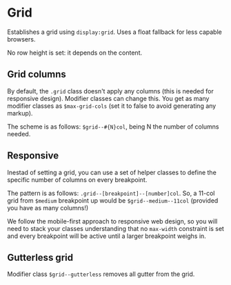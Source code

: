 # Grid

Establishes a grid using `display:grid`. Uses a float fallback for less capable browsers.

No row height is set: it depends on the content.


## Grid columns

By default, the `.grid` class doesn't apply any columns (this is needed for responsive design). Modifier classes can change this. You get as many modifier classes as `$max-grid-cols` (set it to false to avoid generating any markup).

The scheme is as follows: `$grid--#{N}col`, being N the number of columns needed.


## Responsive

Inestad of setting a grid, you can use a set of helper classes to define the specific number of columns on every breakpoint.

The pattern is as follows: `.grid--[breakpoint]--[number]col`. So, a 11-col grid from `$medium` breakpoint up would be `$grid--medium--11col` (provided you have as many columns!)

We follow the mobile-first approach to responsive web design, so you will need to stack your classes understanding that no `max-width` constraint is set and every breakpoint will be active until a larger breakpoint weighs in.


## Gutterless grid

Modifier class `$grid--gutterless` removes all gutter from the grid.
